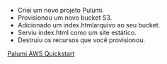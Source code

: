 - Criei um novo projeto Pulumi.
- Provisionou um novo bucket S3.
- Adicionado um index.htmlarquivo ao seu bucket.
- Serviu index.html como um site estático.
- Destruiu os recursos que você provisionou.

[Palumi AWS Quickstart](https://www.pulumi.com/docs/clouds/aws/get-started/)

